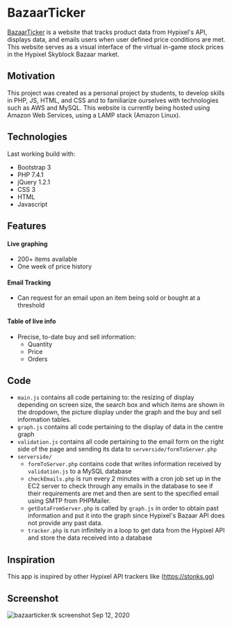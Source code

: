 # BazaarTicker

[BazaarTicker](https://bazaarticker.tk) is a website that tracks product data from Hypixel's API, displays data, and emails users when user defined price conditions are met. This website serves as a visual interface of the virtual in-game stock prices in the Hypixel Skyblock Bazaar market.

## Motivation
This project was created as a personal project by students, to develop skills in PHP, JS, HTML, and CSS and to familiarize ourselves with technologies such as AWS and MySQL. This website is currently being hosted using Amazon Web Services, using a LAMP stack (Amazon Linux).

## Technologies
Last working build with:
* Bootstrap 3
* PHP 7.4.1
* jQuery 1.2.1
* CSS 3
* HTML
* Javascript

## Features
#### Live graphing 
* 200+ items available
* One week of price history
#### Email Tracking
* Can request for an email upon an item being sold or bought at a threshold

#### Table of live info
* Precise, to-date buy and sell information:
  * Quantity
  * Price
  * Orders
  
## Code 
* `main.js` contains all code pertaining to: the resizing of display depending on screen size, the search box and which items are shown in the dropdown, the picture display under the graph and the buy and sell information tables.
* `graph.js` contains all code pertaining to the display of data in the centre graph
* `validation.js` contains all code pertaining to the email form on the right side of the page and sending its data to `serverside/formToServer.php`
* `serverside/`
  * `formToServer.php` contains code that writes information received by `validation.js` to a MySQL database
  * `checkEmails.php` is run every 2 minutes with a cron job set up in the EC2 server to check through any emails in the database to see if their requirements are met and then are sent to the specified email using SMTP from PHPMailer.
  * `getDataFromServer.php` is called by `graph.js` in order to obtain past information and put it into the graph since Hypixel's Bazaar API does not provide any past data.
  * `tracker.php` is run infinitely in a loop to get data from the Hypixel API and store the data received into a database

## Inspiration
This app is inspired by other Hypixel API trackers like (https://stonks.gg)

## Screenshot
![](https://user-images.githubusercontent.com/52841128/93009946-9468e780-f53b-11ea-98c1-3ff551a6e213.png "bazaarticker.tk screenshot Sep 12, 2020")
